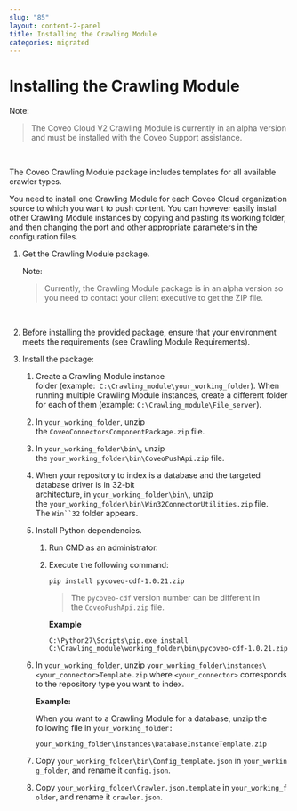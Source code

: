```yaml
---
slug: "85"
layout: content-2-panel
title: Installing the Crawling Module
categories: migrated
---
```


# Installing the Crawling Module

Note:

> The Coveo Cloud V2 Crawling Module is currently in an alpha version and must be installed with the Coveo Support assistance.

 

The Coveo Crawling Module package includes templates for all available crawler types.

You need to install one Crawling Module for each Coveo Cloud organization source to which you want to push content. You can however easily install other Crawling Module instances by copying and pasting its working folder, and then changing the port and other appropriate parameters in the configuration files. 

1.  Get the Crawling Module package.

    Note:

    > Currently, the Crawling Module package is in an alpha version so you need to contact your client executive to get the ZIP file.

     

2.  Before installing the provided package, ensure that your environment meets the requirements (see Crawling Module Requirements).
3.  Install the package:
    1.  Create a Crawling Module instance folder (example:` C:\Crawling_module\your_working_folder`).
        When running multiple Crawling Module instances, create a different folder for each of them (example: `C:\Crawling_module\File_server`).
    2.  In `your_working_folder`, unzip the `CoveoConnectorsComponentPackage.zip` file.
    3.  In `your_working_folder\bin\`, unzip the `your_working_folder\bin\CoveoPushApi.zip` file.
    4.  When your repository to index is a database and the targeted database driver is in 32-bit architecture, in `your_working_folder\bin\`, unzip the `your_working_folder\bin\Win32ConnectorUtilities.zip` file.
        The `Win``32` folder appears.
    5.  Install Python dependencies.
        1.  Run CMD as an administrator.
        2.  Execute the following command:

            ```
            pip install pycoveo-cdf-1.0.21.zip
            ```

            > The `pycoveo-cdf` version number can be different in the `CoveoPushApi.zip` file.

            **Example**

            ```
            C:\Python27\Scripts\pip.exe install C:\Crawling_module\working_folder\bin\pycoveo-cdf-1.0.21.zip
            ```

    6.  In `your_working_folder`, unzip `your_working_folder\instances\<your_connector>Template.zip` where `<your_connector>` corresponds to the repository type you want to index. 

        **Example:**

        When you want to a Crawling Module for a database, unzip the following file in `your_working_folder:`

        `your_working_folder\instances\DatabaseInstanceTemplate.zip`

    7.  Copy `your_working_folder\bin\Config_template.json` in `your_working_folder`, and rename it `config.json`.
    8.  Copy `your_working_folder\Crawler.json.template` in `your_working_folder`, and rename it `crawler.json`.

 

